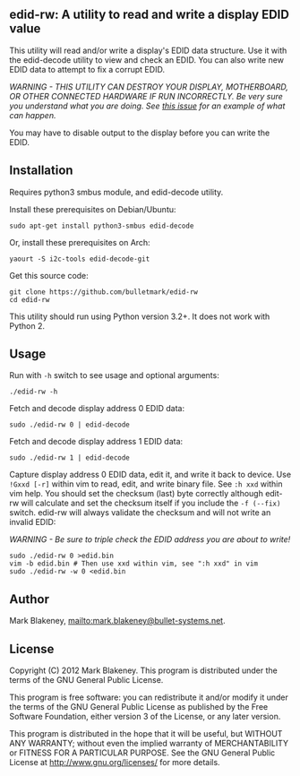 ## edid-rw: A utility to read and write a display EDID value

This utility will read and/or write a display's EDID data structure. Use
it with the edid-decode utility to view and check an EDID.
You can also write new EDID data to attempt to fix a corrupt EDID.

*WARNING - THIS UTILITY CAN DESTROY YOUR DISPLAY, MOTHERBOARD, OR OTHER
CONNECTED HARDWARE IF RUN INCORRECTLY. Be very sure you understand what
you are doing. See [this issue](http://github.com/bulletmark/edid-rw/issues/5)
for an example of what can happen.*

You may have to disable output to the display before you can write the
EDID.

## Installation

Requires python3 smbus module, and edid-decode utility.

Install these prerequisites on Debian/Ubuntu:

    sudo apt-get install python3-smbus edid-decode

Or, install these prerequisites on Arch:

    yaourt -S i2c-tools edid-decode-git

Get this source code:

    git clone https://github.com/bulletmark/edid-rw
    cd edid-rw

This utility should run using Python version 3.2+. It does not work with
Python 2.

## Usage

Run with `-h` switch to see usage and optional arguments:

    ./edid-rw -h

Fetch and decode display address 0 EDID data:

    sudo ./edid-rw 0 | edid-decode

Fetch and decode display address 1 EDID data:

    sudo ./edid-rw 1 | edid-decode

Capture display address 0 EDID data, edit it, and write it back to
device. Use `!Gxxd [-r]` within vim to read, edit, and write binary
file. See `:h xxd` within vim help. You should set the checksum (last)
byte correctly although edit-rw will calculate and set the checksum
itself if you include the `-f (--fix)` switch. edid-rw will always
validate the checksum and will not write an invalid EDID:

*WARNING - Be sure to triple check the EDID address you are about to
write!*

    sudo ./edid-rw 0 >edid.bin
    vim -b edid.bin # Then use xxd within vim, see ":h xxd" in vim
    sudo ./edid-rw -w 0 <edid.bin

## Author

Mark Blakeney, <mailto:mark.blakeney@bullet-systems.net>.

## License

Copyright (C) 2012 Mark Blakeney. This program is distributed under the
terms of the GNU General Public License.

This program is free software: you can redistribute it and/or modify it
under the terms of the GNU General Public License as published by the
Free Software Foundation, either version 3 of the License, or any later
version.

This program is distributed in the hope that it will be useful, but
WITHOUT ANY WARRANTY; without even the implied warranty of
MERCHANTABILITY or FITNESS FOR A PARTICULAR PURPOSE. See the GNU General
Public License at <http://www.gnu.org/licenses/> for more details.

<!-- vim: se ai syn=markdown: -->
